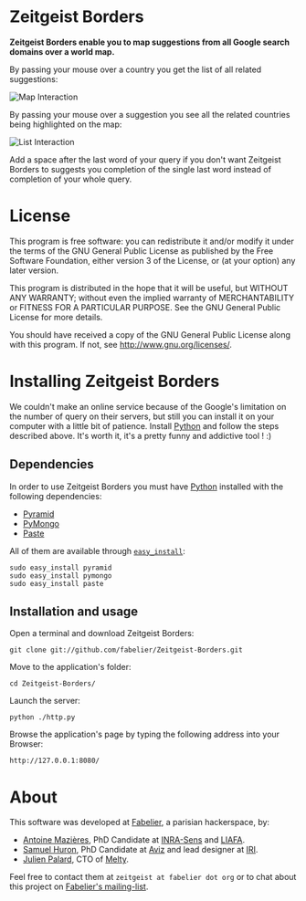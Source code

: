 # Zeitgeist Borders

**Zeitgeist Borders enable you to map suggestions from all Google search domains over a world map.**

By passing your mouse over a country you get the list of all related suggestions:

![Map Interaction](https://raw.github.com/fabelier/Zeitgeist-Borders/master/documentation/map_zeitgeist.jpg)

By passing your mouse over a suggestion you see all the related countries being highlighted on the map:

![List Interaction](https://raw.github.com/fabelier/Zeitgeist-Borders/master/documentation/menu_zeitgeist.jpg)

Add a space after the last word of your query if you don't want Zeitgeist Borders to suggests you completion of the single last word instead of completion of your whole query.

# License

This program is free software: you can redistribute it and/or modify
it under the terms of the GNU General Public License as published by
the Free Software Foundation, either version 3 of the License, or
(at your option) any later version.

This program is distributed in the hope that it will be useful,
but WITHOUT ANY WARRANTY; without even the implied warranty of
MERCHANTABILITY or FITNESS FOR A PARTICULAR PURPOSE.  See the
GNU General Public License for more details.

You should have received a copy of the GNU General Public License
along with this program.  If not, see <http://www.gnu.org/licenses/>.

# Installing Zeitgeist Borders

We couldn't make an online service because of the Google's limitation on the number of query on their servers, but still you can install it on your computer with a little bit of patience. Install [Python](http://www.python.org/) and follow the steps described above. It's worth it, it's a pretty funny and addictive tool ! :)

## Dependencies

In order to use Zeitgeist Borders you must have [Python](http://www.python.org/download/releases/2.7/) installed with the following dependencies: 

+ [Pyramid](http://docs.pylonsproject.org/projects/pyramid/en/latest/index.html)
+ [PyMongo](http://api.mongodb.org/python/current/)
+ [Paste](http://pythonpaste.org/)

All of them are available through [`easy_install`](http://pypi.python.org/pypi/setuptools):

	sudo easy_install pyramid
	sudo easy_install pymongo
	sudo easy_install paste

## Installation and usage

Open a terminal and download Zeitgeist Borders:

	git clone git://github.com/fabelier/Zeitgeist-Borders.git

Move to the application's folder:

	cd Zeitgeist-Borders/

Launch the server:

	python ./http.py

Browse the application's page by typing the following address into your Browser:

	http://127.0.0.1:8080/

# About

This software was developed at [Fabelier](http://fabelier.org), a parisian hackerspace, by:

+ [Antoine Mazières](https://github.com/mazieres), PhD Candidate at [INRA-Sens](http://www.inra-ifris.org/) and [LIAFA](http://www.liafa.jussieu.fr/).
+ [Samuel Huron](https://github.com/cybunk), PhD Candidate at [Aviz](http://www.aviz.fr/) and lead designer at [IRI](http://www.iri.centrepompidou.fr/).
+ [Julien Palard](https://github.com/JulienPalard), CTO of [Melty](http://www.meltynetwork.fr/).

Feel free to contact them at `zeitgeist at fabelier dot org` or to chat about this project on [Fabelier's mailing-list](https://groups.google.com/forum/?hl=en&fromgroups#!forum/fabelier).